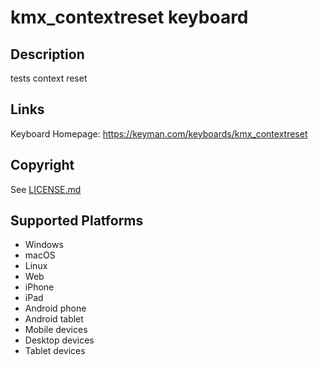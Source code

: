 kmx_contextreset keyboard
==============

Description
-----------
tests context reset

Links
-----
Keyboard Homepage: https://keyman.com/keyboards/kmx_contextreset

Copyright
---------
See [LICENSE.md](LICENSE.md)

Supported Platforms
-------------------
 * Windows
 * macOS
 * Linux
 * Web
 * iPhone
 * iPad
 * Android phone
 * Android tablet
 * Mobile devices
 * Desktop devices
 * Tablet devices

